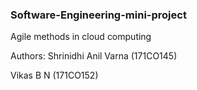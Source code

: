 ### Software-Engineering-mini-project
Agile methods in cloud computing

Authors:
Shrinidhi Anil Varna (171CO145)

Vikas B N (171CO152)
